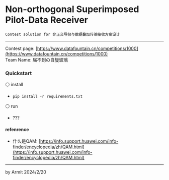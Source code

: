 # Non-orthogonal Superimposed Pilot-Data Receiver

    Contest solution for 非正交导频与数据叠加传输接收方案设计

----

Contest page: [https://www.datafountain.cn/competitions/1000](https://www.datafountain.cn/competitions/1000)  
Team Name: 届不到の自旋玻璃  


### Quickstart

⚪ install

- `pip install -r requirements.txt`

⚪ run

- ???


#### refenrence

- 什么是QAM: [https://info.support.huawei.com/info-finder/encyclopedia/zh/QAM.html](https://info.support.huawei.com/info-finder/encyclopedia/zh/QAM.html)


----
by Armit
2024/2/20 

